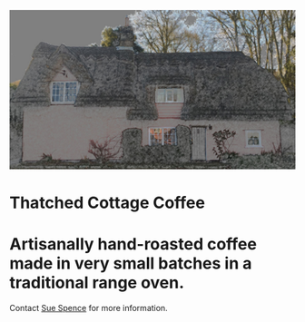 ![logo](/images/tc_smaller.jpg)
# Thatched Cottage Coffee
Artisanally hand-roasted coffee made in very small batches in a traditional range oven.
===
Contact [Sue Spence](mailto:virtuallysue@gmail.com) for more information.


